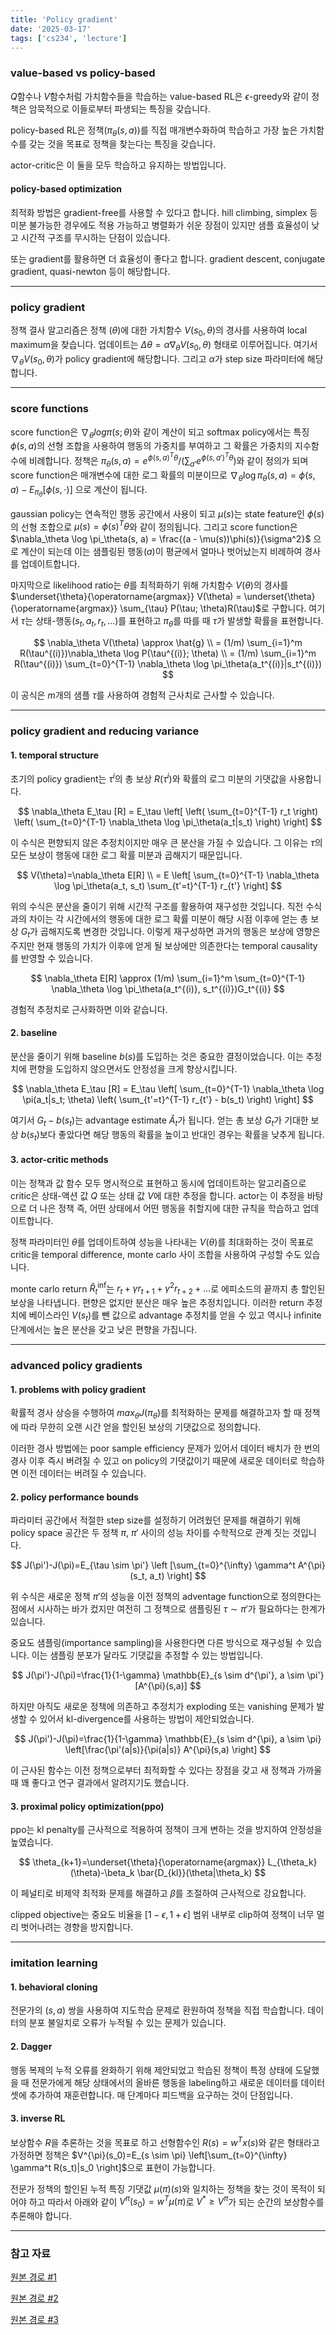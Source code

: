 ```yaml
---
title: 'Policy gradient'
date: '2025-03-17'
tags: ['cs234', 'lecture']
---
```


### value-based vs policy-based

$Q$함수나 $V$함수처럼 가치함수들을 학습하는 value-based RL은 $\epsilon$-greedy와 같이 정책은 암묵적으로 이들로부터 파생되는 특징을 갖습니다.

policy-based RL은 정책$(\pi_{\theta}(s,a))$를 직접 매개변수화하여 학습하고 가장 높은 가치함수를 갖는 것을 목표로 정책을 찾는다는 특징을 갖습니다.

actor-critic은 이 둘을 모두 학습하고 유지하는 방법입니다.

#### policy-based optimization

최적화 방법은 gradient-free를 사용할 수 있다고 합니다. hill climbing, simplex 등 미분 불가능한 경우에도 적용 가능하고 병렬화가 쉬운 장점이 있지만 샘플 효율성이 낮고 시간적 구조를 무시하는 단점이 있습니다.

또는 gradient를 활용하면 더 효율성이 좋다고 합니다. gradient descent, conjugate gradient, quasi-newton 등이 해당합니다.

---

### policy gradient

정책 결사 알고리즘은 정책 $(\theta)$에 대한 가치함수 $V(s_0, \theta)$의 경사를 사용하여 local maximum을 찾습니다. 업데이트는 $\Delta\theta = \alpha \nabla_\theta V(s_0, \theta)$ 형태로 이루어집니다. 여기서 $\nabla_\theta V(s_0, \theta)$가 policy gradient에 해당합니다. 그리고 $\alpha$가 step size 파라미터에 해당합니다.

---

### score functions

score function은 $\nabla_{\theta} log \pi(s;\theta)$와 같이 계산이 되고 softmax policy에서는 특징 $\phi(s, a)$의 선형 조합을 사용하여 행동의 가중치를 부여하고 그 확률은 가중치의 지수함수에 비례합니다. 정책은 $\pi_\theta(s, a) = e^{\phi(s,a)^T \theta} / (\sum_{a'} e^{\phi(s,a')^T \theta})$와 같이 정의가 되며 score function은 매개변수에 대한 로그 확률의 미분이므로 $\nabla_\theta \log \pi_\theta(s, a) = \phi(s, a) - E_{\pi_\theta}[\phi(s, \cdot)]$ 으로 계산이 됩니다.

gaussian policy는 연속적인 행동 공간에서 사용이 되고 $\mu(s)$는 state feature인 $\phi(s)$의 선형 조합으로 $\mu(s) = \phi(s)^T \theta$와 같이 정의됩니다. 그리고 score function은 $\nabla_\theta \log \pi_\theta(s, a) = \frac{(a - \mu(s))\phi(s)}{\sigma^2}$ 으로 계산이 되는데 이는 샘플링된 행동($a$)이 평균에서 얼마나 벗어났는지 비례하여 경사를 업데이트합니다.

마지막으로 likelihood ratio는 $\theta$를 최적화하기 위해 가치함수 $V(\theta)$의 경사를 $\underset{\theta}{\operatorname{argmax}} V(\theta) = \underset{\theta}{\operatorname{argmax}} \sum_{\tau} P(\tau; \theta)R(\tau)$로 구합니다. 여기서 $\tau$는 상태-행동$(s_t, a_t, r_t,...)$를 표현하고 $\pi_{\theta}$를 따를 때 $\tau$가 발생할 확률을 표현합니다.

$$
\nabla_\theta V(\theta) \approx \hat{g} \\
= (1/m) \sum_{i=1}^m R(\tau^{(i)})\nabla_\theta \log P(\tau^{(i)}; \theta) \\
= (1/m) \sum_{i=1}^m R(\tau^{(i)}) \sum_{t=0}^{T-1} \nabla_\theta \log \pi_\theta(a_t^{(i)}|s_t^{(i)})
$$

이 공식은 $m$개의 샘플 $\tau$를 사용하여 경험적 근사치로 근사할 수 있습니다.

---

### policy gradient and reducing variance

#### 1. temporal structure

초기의 policy gradient는 $\tau^{i}$의 총 보상 $R(\tau^{i})$와 확률의 로그 미분의 기댓값을 사용합니다.

$$
\nabla_\theta E_\tau [R] = E_\tau \left[ \left( \sum_{t=0}^{T-1} r_t \right) \left( \sum_{t=0}^{T-1} \nabla_\theta \log \pi_\theta(a_t|s_t) \right) \right]
$$

이 수식은 편향되지 않은 추정치이지만 매우 큰 분산을 가질 수 있습니다. 그 이유는 $\tau$의 모든 보상이 행동에 대한 로그 확률 미분과 곱해지기 때문입니다.

$$
V(\theta)=\nabla_\theta E[R] \\
= E \left[ \sum_{t=0}^{T-1} \nabla_\theta \log \pi_\theta(a_t, s_t) \sum_{t'=t}^{T-1} r_{t'} \right]
$$

위의 수식은 분산을 줄이기 위해 시간적 구조를 활용하여 재구성한 것입니다. 직전 수식과의 차이는 각 시간에서의 행동에 대한 로그 확률 미분이 해당 시점 이후에 얻는 총 보상 $G_t$가 곱해지도록 변경한 것입니다. 이렇게 재구성하면 과거의 행동은 보상에 영향은 주지만 현재 행동의 가치가 이후에 얻게 될 보상에만 의존한다는 temporal causality를 반영할 수 있습니다.

$$
\nabla_\theta E[R] \approx (1/m) \sum_{i=1}^m \sum_{t=0}^{T-1} \nabla_\theta \log \pi_\theta(a_t^{(i)}, s_t^{(i)})G_t^{(i)}
$$

경험적 추정치로 근사화하면 이와 같습니다.

#### 2. baseline

분산을 줄이기 위해 baseline $b(s)$를 도입하는 것은 중요한 결정이었습니다. 이는 추정치에 편향을 도입하지 않으면서도 안정성을 크게 향상시킵니다.

$$
\nabla_\theta E_\tau [R] = E_\tau \left[ \sum_{t=0}^{T-1} \nabla_\theta \log \pi(a_t|s_t; \theta) \left( \sum_{t'=t}^{T-1} r_{t'} - b(s_t) \right) \right]
$$

여기서 $G_t-b(s_t)$는 advantage estimate $\hat{A}_t$가 됩니다. 얻는 총 보상 $G_t$가 기대한 보상 $b(s_t)$보다 좋았다면 해당 행동의 확률을 높이고 반대인 경우는 확률을 낮추게 됩니다.

#### 3. actor-critic methods

이는 정책과 값 함수 모두 명시적으로 표현하고 동시에 업데이트하는 알고리즘으로 critic은 상태-액션 값 $Q$ 또는 상태 값 $V$에 대한 추정을 합니다. actor는 이 추정을 바탕으로 더 나은 정책 즉, 어떤 상태에서 어떤 행동을 취할지에 대한 규칙을 학습하고 업데이트합니다.

정책 파라미터인 $\theta$를 업데이트하여 성능을 나타내는 $V(\theta)$를 최대화하는 것이 목표로 critic을 temporal difference, monte carlo 사이 조합을 사용하여 구성할 수도 있습니다.

monte carlo return $\hat{R}_t^{\inf}$는 $r_t+\gamma r_{t+1}+ \gamma^2 r_{t+2} + ...$로 에피소드의 끝까지 총 할인된 보상을 나타냅니다. 편향은 없지만 분산은 매우 높은 추정치입니다. 이러한 return 추정치에 베이스라인 $V(s_t)$를 뺀 값으로 advantage 추정치를 얻을 수 있고 역시나 infinite 단계에서는 높은 분산을 갖고 낮은 편향을 가집니다.

---

### advanced policy gradients

#### 1. problems with policy gradient

확률적 경사 상승을 수행하여 $max_{\theta} J(\pi_{\theta})$를 최적화하는 문제를 해결하고자 할 때 정책에 따라 무한히 오랜 시간 얻을 할인된 보상의 기댓값으로 정의합니다.

이러한 경사 방법에는 poor sample efficiency 문제가 있어서 데이터 배치가 한 번의 경사 이후 즉시 버려질 수 있고 on policy의 기댓값이기 때문에 새로운 데이터로 학습하면 이전 데이터는 버려질 수 있습니다.

#### 2. policy performance bounds

파라미터 공간에서 적절한 step size를 설정하기 어려웠던 문제를 해결하기 위해 policy space 공간은 두 정책 $\pi$, $\pi'$ 사이의 성능 차이를 수학적으로 관계 짓는 것입니다.

$$
J(\pi')-J(\pi)=E_{\tau \sim \pi'} \left [\sum_{t=0}^{\infty} \gamma^t A^{\pi} (s_t, a_t) \right]
$$

위 수식은 새로운 정책 $\pi'$의 성능을 이전 정책의 adventage function으로 정의한다는 점에서 시사하는 바가 컸지만 여전히 그 정책으로 샘플링된 $\tau \sim \pi'$가 필요하다는 한계가 있습니다.

중요도 샘플링(importance sampling)을 사용한다면 다른 방식으로 재구성될 수 있습니다. 이는 샘플링 분포가 달라도 기댓값을 추정할 수 있는 방법입니다.

$$
J(\pi')-J(\pi)=\frac{1}{1-\gamma} \mathbb{E}_{s \sim d^{\pi'}, a \sim \pi'} [A^{\pi}(s,a)]
$$

하지만 아직도 새로운 정책에 의존하고 추정치가 exploding 또는 vanishing 문제가 발생할 수 있어서 kl-divergence를 사용하는 방법이 제안되었습니다.

$$
J(\pi')-J(\pi)=\frac{1}{1-\gamma} \mathbb{E}_{s \sim d^{\pi}, a \sim \pi} \left[\frac{\pi'(a|s)}{\pi(a|s)} A^{\pi}(s,a) \right]
$$

이 근사된 함수는 이전 정책으로부터 최적화할 수 있다는 장점을 갖고 새 정책과 가까울 때 꽤 좋다고 연구 결과에서 알려지기도 했습니다.

#### 3. proximal policy optimization(ppo)

ppo는 kl penalty를 근사적으로 적용하여 정책이 크게 변하는 것을 방지하여 안정성을 높였습니다.

$$
\theta_{k+1}=\underset{\theta}{\operatorname{argmax}} L_{\theta_k}(\theta)-\beta_k \bar{D_{kl}}(\theta|\theta_k)
$$

이 페널티로 비제약 최적화 문제를 해결하고 $\beta$를 조절하여 근사적으로 강요합니다.

clipped objective는 중요도 비율을 $[1-\epsilon, 1+\epsilon]$ 범위 내부로 clip하여 정책이 너무 멀리 벗어나려는 경향을 방지합니다.

---

### imitation learning

#### 1. behavioral cloning

전문가의 $(s, a)$ 쌍을 사용하여 지도학습 문제로 환원하여 정책을 직접 학습합니다. 데이터의 분포 불일치로 오류가 누적될 수 있는 문제가 있습니다.

#### 2. Dagger

행동 복제의 누적 오류를 완화하기 위해 제안되었고 학습된 정책이 특정 상태에 도달했을 때 전문가에게 해당 상태에서의 올바른 행동을 labeling하고 새로운 데이터를 데이터셋에 추가하여 재훈련합니다. 매 단계마다 피드백을 요구하는 것이 단점입니다.

#### 3. inverse RL

보상함수 $R$을 추론하는 것을 목표로 하고 선형함수인 $R(s)=w^Tx(s)$와 같은 형태라고 가정하면 정책은 $V^{\pi}(s_0)=E_{s \sim \pi} \left[\sum_{t=0}^{\infty} \gamma^t R(s_t)|s_0 \right]$으로 표현이 가능합니다.

전문가 정책의 할인된 누적 특징 기댓값 $\mu(\pi)(s)$와 일치하는 정책을 찾는 것이 목적이 되어야 하고 따라서 아래와 같이 $V^{\pi}(s_0)=w^T\mu(\pi)$로 $V^* \ge V^{\pi}$가 되는 순간의 보상함수를 추론해야 합니다.

---

### 참고 자료

[원본 경로 #1](https://youtu.be/L6OVEmV3NcE?si=S7zhfOC4Kb181VrD)

[원본 경로 #2](https://youtu.be/8PwvNQ5WS-o?si=Tk3k2b3r3FBUpvqt)

[원본 경로 #3](https://youtu.be/4ngb0IZTg8I?si=M9NBRMaDEkTcsip4)



